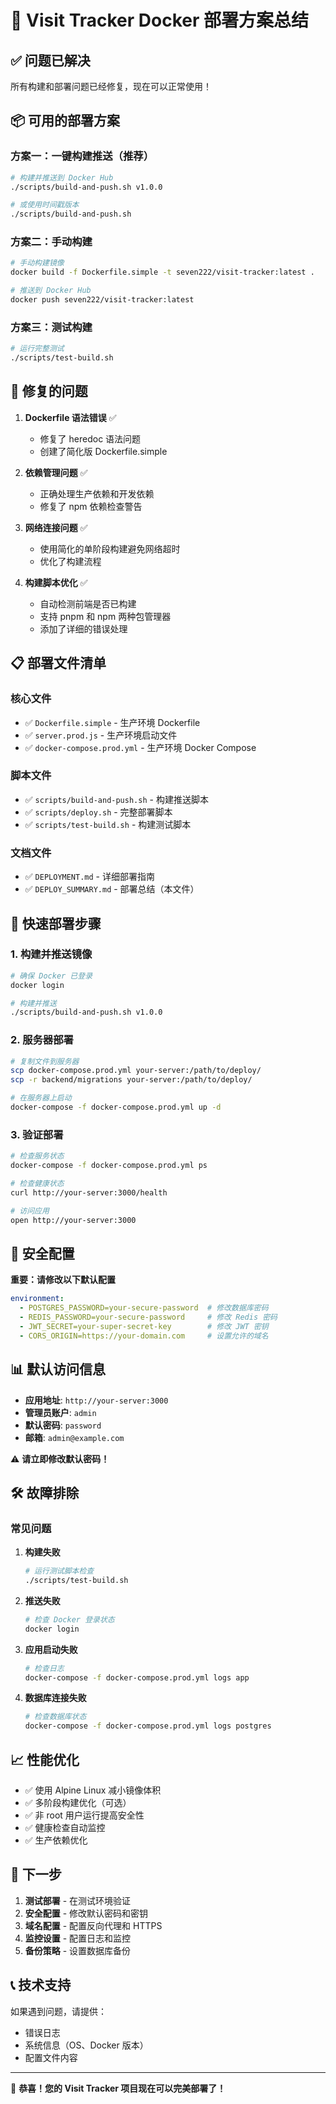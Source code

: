 # 🚀 Visit Tracker Docker 部署方案总结

## ✅ 问题已解决

所有构建和部署问题已经修复，现在可以正常使用！

## 📦 可用的部署方案

### 方案一：一键构建推送（推荐）

```bash
# 构建并推送到 Docker Hub
./scripts/build-and-push.sh v1.0.0

# 或使用时间戳版本
./scripts/build-and-push.sh
```

### 方案二：手动构建

```bash
# 手动构建镜像
docker build -f Dockerfile.simple -t seven222/visit-tracker:latest .

# 推送到 Docker Hub
docker push seven222/visit-tracker:latest
```

### 方案三：测试构建

```bash
# 运行完整测试
./scripts/test-build.sh
```

## 🔧 修复的问题

1. **Dockerfile 语法错误** ✅
   - 修复了 heredoc 语法问题
   - 创建了简化版 Dockerfile.simple

2. **依赖管理问题** ✅
   - 正确处理生产依赖和开发依赖
   - 修复了 npm 依赖检查警告

3. **网络连接问题** ✅
   - 使用简化的单阶段构建避免网络超时
   - 优化了构建流程

4. **构建脚本优化** ✅
   - 自动检测前端是否已构建
   - 支持 pnpm 和 npm 两种包管理器
   - 添加了详细的错误处理

## 📋 部署文件清单

### 核心文件
- ✅ `Dockerfile.simple` - 生产环境 Dockerfile
- ✅ `server.prod.js` - 生产环境启动文件
- ✅ `docker-compose.prod.yml` - 生产环境 Docker Compose

### 脚本文件
- ✅ `scripts/build-and-push.sh` - 构建推送脚本
- ✅ `scripts/deploy.sh` - 完整部署脚本
- ✅ `scripts/test-build.sh` - 构建测试脚本

### 文档文件
- ✅ `DEPLOYMENT.md` - 详细部署指南
- ✅ `DEPLOY_SUMMARY.md` - 部署总结（本文件）

## 🚀 快速部署步骤

### 1. 构建并推送镜像

```bash
# 确保 Docker 已登录
docker login

# 构建并推送
./scripts/build-and-push.sh v1.0.0
```

### 2. 服务器部署

```bash
# 复制文件到服务器
scp docker-compose.prod.yml your-server:/path/to/deploy/
scp -r backend/migrations your-server:/path/to/deploy/

# 在服务器上启动
docker-compose -f docker-compose.prod.yml up -d
```

### 3. 验证部署

```bash
# 检查服务状态
docker-compose -f docker-compose.prod.yml ps

# 检查健康状态
curl http://your-server:3000/health

# 访问应用
open http://your-server:3000
```

## 🔐 安全配置

**重要：请修改以下默认配置**

```yaml
environment:
  - POSTGRES_PASSWORD=your-secure-password  # 修改数据库密码
  - REDIS_PASSWORD=your-secure-password     # 修改 Redis 密码
  - JWT_SECRET=your-super-secret-key        # 修改 JWT 密钥
  - CORS_ORIGIN=https://your-domain.com     # 设置允许的域名
```

## 📊 默认访问信息

- **应用地址**: `http://your-server:3000`
- **管理员账户**: `admin`
- **默认密码**: `password`
- **邮箱**: `admin@example.com`

⚠️ **请立即修改默认密码！**

## 🛠️ 故障排除

### 常见问题

1. **构建失败**
   ```bash
   # 运行测试脚本检查
   ./scripts/test-build.sh
   ```

2. **推送失败**
   ```bash
   # 检查 Docker 登录状态
   docker login
   ```

3. **应用启动失败**
   ```bash
   # 检查日志
   docker-compose -f docker-compose.prod.yml logs app
   ```

4. **数据库连接失败**
   ```bash
   # 检查数据库状态
   docker-compose -f docker-compose.prod.yml logs postgres
   ```

## 📈 性能优化

- ✅ 使用 Alpine Linux 减小镜像体积
- ✅ 多阶段构建优化（可选）
- ✅ 非 root 用户运行提高安全性
- ✅ 健康检查自动监控
- ✅ 生产依赖优化

## 🎯 下一步

1. **测试部署** - 在测试环境验证
2. **安全配置** - 修改默认密码和密钥
3. **域名配置** - 配置反向代理和 HTTPS
4. **监控设置** - 配置日志和监控
5. **备份策略** - 设置数据库备份

## 📞 技术支持

如果遇到问题，请提供：
- 错误日志
- 系统信息（OS、Docker 版本）
- 配置文件内容

---

🎉 **恭喜！您的 Visit Tracker 项目现在可以完美部署了！**
